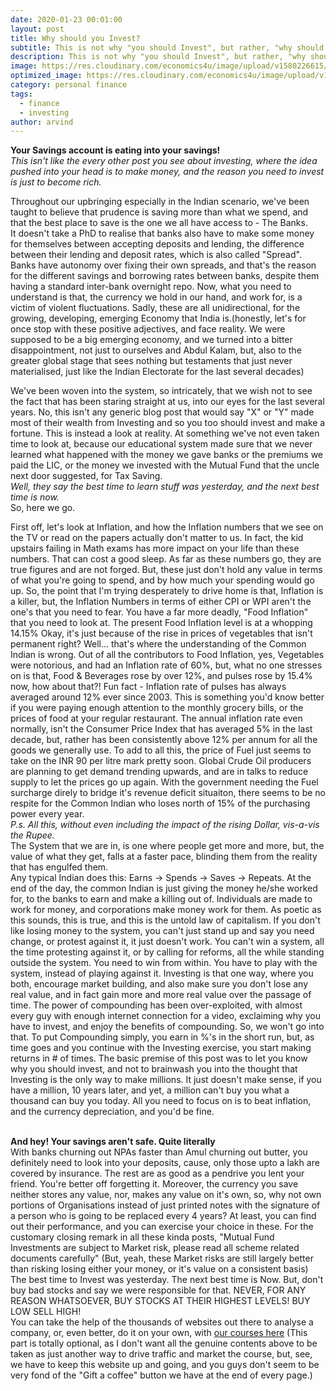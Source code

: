 ```yaml
---
date: 2020-01-23 00:01:00
layout: post
title: Why should you Invest?
subtitle: This is not why "you should Invest", but rather, "why should you invest?"
description: This is not why "you should Invest", but rather, "why should you invest?"
image: https://res.cloudinary.com/economics4u/image/upload/v1580226615/500_rupee_notes_ehmj3q.jpg
optimized_image: https://res.cloudinary.com/economics4u/image/upload/v1580226682/500_rupee_notes_small_o3vead.jpg
category: personal finance
tags:
  - finance
  - investing
author: arvind
---
```


<strong>Your Savings account is eating into your savings!</strong>
<br><em> This isn't like the every other post you see about investing, where the idea pushed into your head is to make money, and the reason you need to invest is just to become rich.</em>
<p>Throughout our upbringing especially in the Indian scenario, we've been taught to believe that prudence is saving more than what we spend, and that the best place to save is the one we all have access to - The Banks.<br>It doesn't take a PhD to realise that banks also have to make some money for themselves between accepting deposits and lending, the difference between their lending and deposit rates, which is also called "Spread". Banks have autonomy over fixing their own spreads, and that's the reason for the different savings and borrowing rates between banks, despite them having a standard inter-bank overnight repo.
Now, what you need to understand is that, the currency we hold in our hand, and work for, is a victim of violent fluctuations. Sadly, these are all unidirectional, for the growing, developing, emerging Economy that India is.(honestly, let's for once stop with these positive adjectives, and face reality. We were supposed to be a big emerging economy, and we turned into a bitter disappointment, not just to ourselves and Abdul Kalam, but, also to the greater global stage that sees nothing but testaments that just never materialised, just like the Indian Electorate for the last several decades)</p>
We've been woven into the system, so intricately, that we wish not to see the fact that has been staring straight at us, into our eyes for the last several years. No, this isn't any generic blog post that would say "X" or "Y" made most of their wealth from Investing and so you too should invest and make a fortune. This is instead a look at reality. At something we've not even taken time to look at, because our educational system made sure that we never learned what happened with the money we gave banks or the premiums we paid the LIC, or the money we invested with the Mutual Fund that the uncle next door suggested, for Tax Saving. <br><em>Well, they say the best time to learn stuff was yesterday, and the next best time is now. </em><br>So, here we go.
<p> First off, let's look at Inflation, and how the Inflation numbers that we see on the TV or read on the papers actually don't matter to us. In fact, the kid upstairs failing in Math exams has more impact on your life than these numbers. That can cost a good sleep. As far as these numbers go, they are true figures and are not forged. But, these just don't hold any value in terms of what you're going to spend, and by how much your spending would go up.
So, the point that I'm trying desperately to drive home is that, Inflation is a killer, but, the Inflation Numbers in terms of either CPI or WPI aren't the one's that you need to fear. You have a far more deadly, "Food Inflation" that you need to look at. The present Food Inflation level is at a whopping 14.15% Okay, it's just because of the rise in prices of vegetables that isn't permanent right? Well... that's where the understanding of the Common Indian is wrong. Out of all the contributors to Food Inflation, yes, Vegetables were notorious, and had an Inflation rate of 60%, but, what no one stresses on is that, Food & Beverages rose by over 12%, and pulses rose by 15.4% now, how about that?! Fun fact - Inflation rate of pulses has always averaged around 12% ever since 2003. This is something you'd know better if you were paying enough attention to the monthly grocery bills, or the prices of food at your regular restaurant.
The annual inflation rate even normally, isn't the Consumer Price Index that has averaged 5% in the last decade, but, rather has been consistently above 12% per annum for all the goods we generally use. To add to all this, the price of Fuel just seems to take on the INR 90 per litre mark pretty soon. Global Crude Oil producers are planning to get demand trending upwards, and are in talks to reduce supply to let the prices go up again. With the government needing the Fuel surcharge direly to bridge it's revenue deficit situaiton, there seems to be no respite for the Common Indian who loses north of 15% of the purchasing power every year. <br><em>P.s. All this, without even including the impact of the rising Dollar, vis-a-vis the Rupee.</em>
<br>The System that we are in, is one where people get more and more, but, the value of what they get, falls at a faster pace, blinding them from the reality that has engulfed them.<br>
Any typical Indian does this: Earns -> Spends -> Saves -> Repeats. At the end of the day, the common Indian is just giving the money he/she worked for, to the banks to earn and make a killing out of. Individuals are made to work for money, and corporations make money work for them. As poetic as this sounds, this is true, and this is the untold law of capitalism. If you don't like losing money to the system, you can't just stand up and say you need change, or protest against it, it just doesn't work. You can't win a system, all the time protesting against it, or by calling for reforms, all the while standing outside the system. You need to win from within. You have to play with the system, instead of playing against it. Investing is that one way, where you both, encourage market building, and also make sure you don't lose any real value, and in fact gain more and more real value over the passage of time.
The power of compounding has been over-exploited, with almost every guy with enough internet connection for a video, exclaiming why you have to invest, and enjoy the benefits of compounding. So, we won't go into that. To put Compounding simply, you earn in %'s in the short run, but, as time goes and you continue with the Investing exercise, you start making returns in # of times.
The basic premise of this post was to let you know why you should invest, and not to brainwash you into the thought that Investing is the only way to make millions. It just doesn't make sense, if you have a million, 10 years later, and yet, a million can't buy you what a thousand can buy you today. All you need to focus on is to beat inflation, and the currency depreciation, and you'd be fine.
</p><br>
<strong> And hey! Your savings aren't safe. Quite literally</strong>
<br>With banks churning out NPAs faster than Amul churning out butter, you definitely need to look into your deposits, cause, only those upto a lakh are covered by insurance. The rest are as good as a pendrive you lent your friend. You're better off forgetting it. Moreover, the currency you save neither stores any value, nor, makes any value on it's own, so, why not own portions of Organisations instead of just printed notes with the signature of a person who is going to be replaced every 4 years? At least, you can find out their performance, and you can exercise your choice in these.
For the customary closing remark in all these kinda posts, "Mutual Fund Investments are subject to Market risk, please read all scheme related documents carefully" (But, yeah, these Market risks are still largely better than risking losing either your money, or it's value on a consistent basis)
The best time to Invest was yesterday. The next best time is Now. But, don't buy bad stocks and say we were responsible for that. NEVER, FOR ANY REASON WHATSOEVER, BUY STOCKS AT THEIR HIGHEST LEVELS! BUY LOW SELL HIGH! <br>You can take the help of the thousands of websites out there to analyse a company, or, even better, do it on your own, with <a href="schoolofmarkets.com">our courses here</a> (This part is totally optional, as I don't want all the genuine contents above to be taken as just another way to drive traffic and market the course, but, see, we have to keep this website up and going, and you guys don't seem to be very fond of the "Gift a coffee" button we have at the end of every page.)